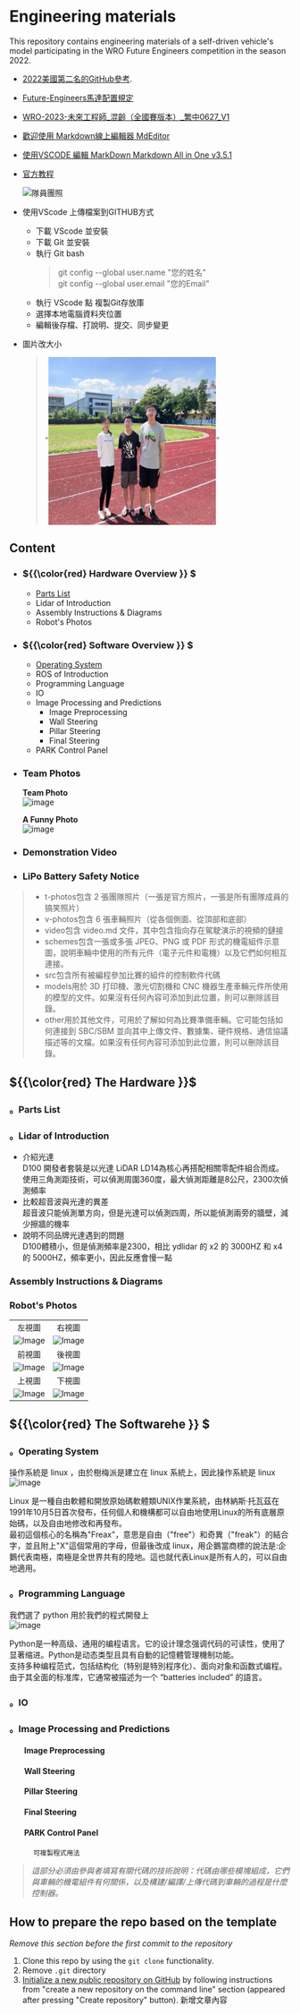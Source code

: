 Engineering materials
====

This repository contains engineering materials of a self-driven vehicle's model participating in the WRO Future Engineers competition in the season 2022.
* [2022美國第二名的GitHub參考](https://github.com/definitely-nobody-is-here/SPARK_Future-Engineers_2022?fbclid=IwAR00_3dfM16glfze2lCYE--QD1HyJoParn6c9IV0YEm_ZA2aLQ1S2wIMOSM_aem_AbD82MjkT8YgQMrDoxd_dTQKZyMoBclmGeazY_IAPRwTwzgrg0K8dnOkb8TkuzYEPvc).
* [Future-Engineers馬達配置規定](https://www.era.org.tw/main/wp-content/uploads/2023/06/Future-Engineers%E9%A6%AC%E9%81%94%E9%85%8D%E7%BD%AE%E8%A6%8F%E5%AE%9A.pdf)
* [WRO-2023-未來工程師_混齡（全國賽版本）_繁中0627_V1](https://www.era.org.tw/main/wp-content/uploads/2023/06/WRO-2023-%E6%9C%AA%E4%BE%86%E5%B7%A5%E7%A8%8B%E5%B8%AB_%E6%B7%B7%E9%BD%A1%EF%BC%88%E5%85%A8%E5%9C%8B%E8%B3%BD%E7%89%88%E6%9C%AC%EF%BC%89_%E7%B9%81%E4%B8%AD0627_V1.pdf)
* [歡迎使用 Markdown線上編輯器 MdEditor](https://www.mdeditor.tw/)
* [使用VSCODE 編輯 MarkDown   Markdown All in One  v3.5.1 ](https://ithelp.ithome.com.tw/articles/10225442)
* [官方教程](https://markdown.com.cn/basic-syntax/headings.html)

  ![隊員團照](t-photos/361805505_123532367463201_6761739400430320780_n.jpg "隊員團照")
* 使用VScode 上傳檔案到GITHUB方式
  - 下載 VScode 並安裝 
  - 下載 Git  並安裝
  - 執行 Git bash 
    > git config --global user.name "您的姓名"  
    > git config --global user.email "您的Email"   
  - 執行 VScode 點 複製Git存放庫
  - 選擇本地電腦資料夾位置
  - 編輯後存檔、打說明、提交、同步變更
* 圖片改大小
   > "<img src="/t-photos/team%20photo.jpg" width = "300" height = "300" alt="圖體照" align=center />"
## Content
- ### ${{\color{red} Hardware Overview }} $ 
  - [Parts List](#parts-list)
  - Lidar of Introduction
  - Assembly Instructions & Diagrams
  - Robot's Photos
- ### ${{\color{red} Software Overview }} $ 
  - [Operating System](#operating-system)
  - ROS of Introduction
  - Programming Language
  - IO
  - Image Processing and Predictions
    - Image Preprocessing
    - Wall Steering
    - Pillar Steering
    - Final Steering
  - PARK Control Panel
- ### Team Photos
  **Team Photo**  
  ![image](https://github.com/kirkhu/WRO2023_Future-Engineers-Fire-On-All-Cylinders/blob/main/t-photos/team%20photo.jpg)  

  
  **A Funny Photo**  
  ![image](https://github.com/kirkhu/WRO2023_Future-Engineers-Fire-On-All-Cylinders/blob/main/t-photos/funny%20photo.jpg)
- ### Demonstration Video
- ### LiPo Battery Safety Notice

> * t-photos包含 2 張團隊照片（一張是官方照片，一張是所有團隊成員的搞笑照片）
> * v-photos包含 6 張車輛照片（從各個側面、從頂部和底部）
> * video包含 video.md 文件，其中包含指向存在駕駛演示的視頻的鏈接
> * schemes包含一張或多張 JPEG、PNG 或 PDF 形式的機電組件示意圖，說明車輛中使用的所有元件（電子元件和電機）以及它們如何相互連接。
> * src包含所有被編程參加比賽的組件的控制軟件代碼
> * models用於 3D 打印機、激光切割機和 CNC 機器生產車輛元件所使用的模型的文件。如果沒有任何內容可添加到此位置，則可以刪除該目錄。
> * other用於其他文件，可用於了解如何為比賽準備車輛。它可能包括如何連接到 SBC/SBM 並向其中上傳文件、數據集、硬件規格、通信協議描述等的文檔。如果沒有任何內容可添加到此位置，則可以刪除該目錄。

 ## ${{\color{red} The Hardware }}$ 
   ### 。Parts List
   ### 。Lidar of Introduction
   - 介紹光達  
     D100 開發者套裝是以光達 LiDAR LD14為核心再搭配相關零配件組合而成。  
     使用三角測距技術，可以偵測周圍360度，最大偵測距離是8公尺，2300次偵測頻率  
   - 比較超音波與光達的異差  
     超音波只能偵測單方向，但是光達可以偵測四周，所以能偵測兩旁的牆壁，減少擦牆的機率  
   - 說明不同品牌光達遇到的問題  
     D100體積小，但是偵測頻率是2300，相比 ydlidar 的 x2 的 3000HZ 和 x4 的 5000HZ，頻率更小，因此反應會慢一點  
   ### Assembly Instructions & Diagrams
   ### Robot's Photos   
|        |        |  
| :----: | :----: |  
|  左視圖 | 右視圖 |
| <img src="https://github.com/kirkhu/WRO2023_Future-Engineers-Fire-On-All-Cylinders/blob/main/v-photos/Left_view.png" alt="Image"> | <img src="https://github.com/kirkhu/WRO2023_Future-Engineers-Fire-On-All-Cylinders/blob/main/v-photos/Right_view.png" alt="Image"> |
|  前視圖  |  後視圖   |    
| <img src="https://github.com/kirkhu/WRO2023_Future-Engineers-Fire-On-All-Cylinders/blob/main/v-photos/front_view.png" alt="Image"> | <img src="https://github.com/kirkhu/WRO2023_Future-Engineers-Fire-On-All-Cylinders/blob/main/v-photos/rear_view.png" alt="Image"> | 
|  上視圖  |  下視圖   |   
| <img src="https://github.com/kirkhu/WRO2023_Future-Engineers-Fire-On-All-Cylinders/blob/main/v-photos/top_view.png" alt="Image"> | <img src="https://github.com/kirkhu/WRO2023_Future-Engineers-Fire-On-All-Cylinders/blob/main/v-photos/bottom-view.png" alt="Image"> |   

 ## ${{\color{red} The Softwarehe }} $ 
   ### 。Operating System
   操作系統是 linux ，由於樹梅派是建立在 linux 系統上，因此操作系統是 linux  
   ![image](https://github.com/kirkhu/WRO2023_Future-Engineers-Fire-On-All-Cylinders/blob/main/src/linux.png)   
   
   Linux 是一種自由軟體和開放原始碼軟體類UNIX作業系統，由林納斯·托瓦茲在1991年10月5日首次發布，任何個人和機構都可以自由地使用Linux的所有底層原始碼，以及自由地修改和再發布。  
   最初這個核心的名稱為"Freax"，意思是自由（"free"）和奇異（"freak"）的結合字，並且附上"X"這個常用的字母，但最後改成 linux，用企鵝當商標的說法是:企鵝代表南極，南極是全世界共有的陸地。這也就代表Linux是所有人的，可以自由地適用。
   
   ### 。Programming Language
   我們選了 python 用於我們的程式開發上  
   ![image](https://github.com/kirkhu/WRO2023_Future-Engineers-Fire-On-All-Cylinders/blob/main/src/python.png)  
   
   Python是一种高级、通用的编程语言。它的设计理念强调代码的可读性，使用了显著缩进。Python是动态类型且具有自動的記憶體管理機制功能。  
   支持多种编程范式，包括结构化（特别是特別程序化）、面向对象和函数式编程。由于其全面的标准库，它通常被描述为一个 “batteries included” 的語言。  
   ### 。IO
   ### 。Image Processing and Predictions
   ####  &nbsp;&nbsp;&nbsp;&nbsp;&nbsp;&nbsp;&nbsp;&nbsp;Image Preprocessing
   ####  &nbsp;&nbsp;&nbsp;&nbsp;&nbsp;&nbsp;&nbsp;&nbsp;Wall Steering
   ####  &nbsp;&nbsp;&nbsp;&nbsp;&nbsp;&nbsp;&nbsp;&nbsp;Pillar Steering
   ####  &nbsp;&nbsp;&nbsp;&nbsp;&nbsp;&nbsp;&nbsp;&nbsp;Final Steering
   ####  &nbsp;&nbsp;&nbsp;&nbsp;&nbsp;&nbsp;&nbsp;&nbsp;PARK Control Panel
          可複製程式用法
    
> _這部分必須由參與者填寫有關代碼的技術說明：代碼由哪些模塊組成，它們與車輛的機電組件有何關係，以及構建/編譯/上傳代碼到車輛的過程是什麼控制器。_

## How to prepare the repo based on the template

_Remove this section before the first commit to the repository_

1. Clone this repo by using the `git clone` functionality.
2. Remove `.git` directory
3. [Initialize a new public repository on GitHub](https://github.com/new) by following instructions from "create a new repository on the command line" section (appeared after pressing "Create repository" button).
新增文章內容
